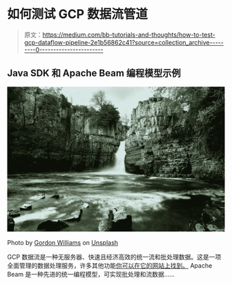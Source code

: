 # 如何测试 GCP 数据流管道

> 原文：<https://medium.com/bb-tutorials-and-thoughts/how-to-test-gcp-dataflow-pipeline-2e1b56862c41?source=collection_archive---------0----------------------->

## Java SDK 和 Apache Beam 编程模型示例

![](img/6b64ff75407dc59c062d8d4e5924683b.png)

Photo by [Gordon Williams](https://unsplash.com/@artifactflash?utm_source=medium&utm_medium=referral) on [Unsplash](https://unsplash.com?utm_source=medium&utm_medium=referral)

GCP 数据流是一种无服务器、快速且经济高效的统一流和批处理数据。这是一项全面管理的数据处理服务，许多其他功能[你可以在它的网站上找到。](https://cloud.google.com/dataflow) Apache Beam 是一种先进的统一编程模型，可实现批处理和流数据……